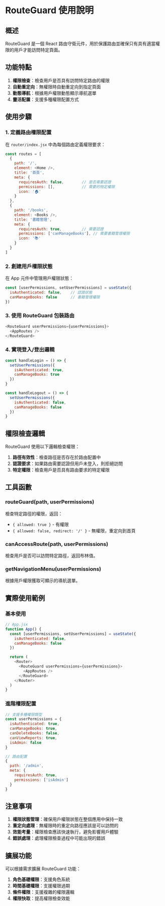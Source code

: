 # RouteGuard 使用說明

## 概述

RouteGuard 是一個 React 路由守衛元件，用於保護路由並確保只有具有適當權限的用戶才能訪問特定頁面。

## 功能特點

1. **權限檢查**：檢查用戶是否具有訪問特定路由的權限
2. **自動重定向**：無權限時自動重定向到指定頁面
3. **動態導航**：根據用戶權限動態顯示導航選單
4. **靈活配置**：支援多種權限配置方式

## 使用步驟

### 1. 定義路由權限配置

在 `router/index.jsx` 中為每個路由定義權限要求：

```javascript
const routes = [
  {
    path: '/',
    element: <Home />,
    title: '首頁',
    meta: {
      requiresAuth: false,        // 是否需要認證
      permissions: [],            // 需要的特定權限
      icon: '🏠'
    }
  },
  {
    path: '/books',
    element: <Books />,
    title: '書籍管理',
    meta: {
      requiresAuth: true,         // 需要認證
      permissions: ['canManageBooks'], // 需要書籍管理權限
      icon: '📚'
    }
  }
]
```

### 2. 創建用戶權限狀態

在 App 元件中管理用戶權限狀態：

```javascript
const [userPermissions, setUserPermissions] = useState({
  isAuthenticated: false,    // 認證狀態
  canManageBooks: false      // 書籍管理權限
})
```

### 3. 使用 RouteGuard 包裝路由

```javascript
<RouteGuard userPermissions={userPermissions}>
  <AppRoutes />
</RouteGuard>
```

### 4. 實現登入/登出邏輯

```javascript
const handleLogin = () => {
  setUserPermissions({
    isAuthenticated: true,
    canManageBooks: true
  })
}

const handleLogout = () => {
  setUserPermissions({
    isAuthenticated: false,
    canManageBooks: false
  })
}
```

## 權限檢查邏輯

RouteGuard 使用以下邏輯檢查權限：

1. **路徑有效性**：檢查路徑是否存在於路由配置中
2. **認證要求**：如果路由需要認證但用戶未登入，則拒絕訪問
3. **特定權限**：檢查用戶是否具有路由要求的特定權限

## 工具函數

### routeGuard(path, userPermissions)
檢查特定路徑的權限，返回：
- `{ allowed: true }` - 有權限
- `{ allowed: false, redirect: '/' }` - 無權限，重定向到首頁

### canAccessRoute(path, userPermissions)
檢查用戶是否可以訪問特定路徑，返回布林值。

### getNavigationMenu(userPermissions)
根據用戶權限獲取可顯示的導航選單。

## 實際使用範例

### 基本使用
```javascript
// App.jsx
function App() {
  const [userPermissions, setUserPermissions] = useState({
    isAuthenticated: false,
    canManageBooks: false
  })

  return (
    <Router>
      <RouteGuard userPermissions={userPermissions}>
        <AppRoutes />
      </RouteGuard>
    </Router>
  )
}
```

### 進階權限配置
```javascript
// 支援多種權限類型
const userPermissions = {
  isAuthenticated: true,
  canManageBooks: true,
  canDeleteBooks: false,
  canViewReports: true,
  isAdmin: false
}

// 路由配置
{
  path: '/admin',
  meta: {
    requiresAuth: true,
    permissions: ['isAdmin']
  }
}
```

## 注意事項

1. **權限狀態管理**：確保用戶權限狀態在整個應用中保持一致
2. **重定向處理**：無權限時的重定向路徑應該是可以訪問的
3. **效能考量**：權限檢查應該快速執行，避免影響用戶體驗
4. **錯誤處理**：處理權限檢查過程中可能出現的錯誤

## 擴展功能

可以根據需求擴展 RouteGuard 功能：

1. **角色基礎權限**：支援角色系統
2. **時間基礎權限**：支援權限過期
3. **條件權限**：支援複雜的權限邏輯
4. **權限快取**：提高權限檢查效能 